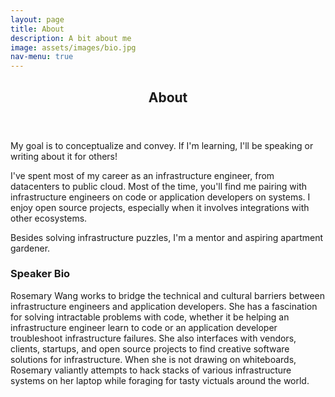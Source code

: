 ```yaml
---
layout: page
title: About
description: A bit about me
image: assets/images/bio.jpg
nav-menu: true
---
```


<!-- Main -->
<div id="main" class="alt">
	<!-- One -->
	<section id="one">
		<div class="inner">
			<header class="major">
				<h1>About</h1>
			</header>
			<!-- Content -->
			<p>My goal is to conceptualize and convey. If I'm learning, I'll be speaking or writing about it for others!</p>
            <p>I've spent most of my career as an infrastructure engineer, from datacenters to public cloud. Most of the time, you'll find me pairing with infrastructure engineers on code or application developers on systems. I enjoy open source projects, especially when it involves integrations with other ecosystems.</p>
            <p>Besides solving infrastructure puzzles, I'm a mentor and aspiring apartment gardener.</p>
			<div class="row">
				<div class="inner">
					<h3>Speaker Bio</h3>
					<p>Rosemary Wang works to bridge the technical and cultural barriers between infrastructure
						engineers and application developers. She has a fascination for solving intractable problems
						with code, whether it be helping an infrastructure engineer learn to code or an application
						developer troubleshoot infrastructure failures. She also interfaces with vendors, clients,
						startups, and open source projects to find creative software solutions for infrastructure. When
						she is not drawing on whiteboards, Rosemary valiantly attempts to hack stacks of various
						infrastructure systems on her laptop while foraging for tasty victuals around the world.</p>
				</div>
			</div>
		</div>
	</section>
</div>